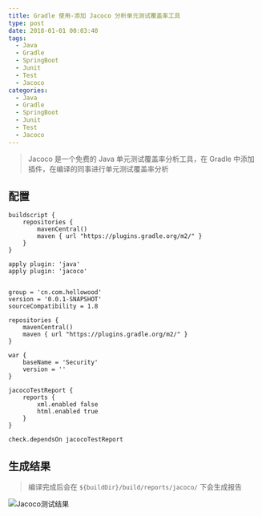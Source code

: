 ```yaml
---
title: Gradle 使用-添加 Jacoco 分析单元测试覆盖率工具
type: post
date: 2018-01-01 00:03:40
tags:
  - Java
  - Gradle
  - SpringBoot
  - Junit
  - Test
  - Jacoco
categories:
  - Java
  - Gradle
  - SpringBoot
  - Junit
  - Test
  - Jacoco
---
```


> Jacoco 是一个免费的 Java 单元测试覆盖率分析工具，在 Gradle 中添加插件，在编译的同事进行单元测试覆盖率分析

## 配置

```
buildscript {
    repositories {
        mavenCentral()
        maven { url "https://plugins.gradle.org/m2/" }
    }
}

apply plugin: 'java'
apply plugin: 'jacoco'


group = 'cn.com.hellowood'
version = '0.0.1-SNAPSHOT'
sourceCompatibility = 1.8

repositories {
    mavenCentral()
    maven { url "https://plugins.gradle.org/m2/" }
}

war {
    baseName = 'Security'
    version = ''
}

jacocoTestReport {
    reports {
        xml.enabled false
        html.enabled true
    }
}

check.dependsOn jacocoTestReport
```

## 生成结果

> 编译完成后会在 `${buildDir}/build/reports/jacoco/` 下会生成报告

![Jacoco测试结果](http://img.blog.csdn.net/20171207221854097?watermark/2/text/aHR0cDovL2Jsb2cuY3Nkbi5uZXQvdTAxMzM2MDg1MA==/font/5a6L5L2T/fontsize/400/fill/I0JBQkFCMA==/dissolve/70/gravity/SouthEast)
